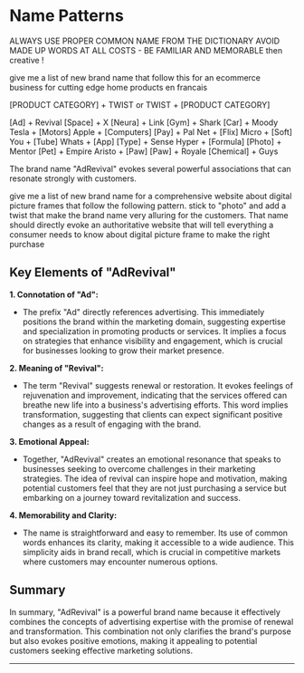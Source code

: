 
# Name Patterns

ALWAYS USE PROPER COMMON NAME FROM THE DICTIONARY AVOID MADE UP WORDS AT ALL COSTS - BE FAMILIAR AND MEMORABLE then creative !

give me a list of new brand name that follow this for an ecommerce business for cutting edge home products en francais


[PRODUCT CATEGORY] + TWIST
or TWIST + [PRODUCT CATEGORY]

[Ad] + Revival
[Space] + X
[Neura] + Link
[Gym] + Shark
[Car] + Moody
Tesla + [Motors]
Apple + [Computers]
[Pay] + Pal
Net + [Flix]
Micro + [Soft]
You + [Tube]
Whats + [App]
[Type] + Sense
Hyper + [Formula]
[Photo] + Mentor
[Pet] + Empire
Aristo + [Paw]
[Paw] + Royale
[Chemical] + Guys


The brand name "AdRevival" evokes several powerful associations that can resonate strongly with customers. 


give me a list of new brand name for a comprehensive website about digital picture frames that follow the following pattern. stick to "photo" and add a twist that make the brand name very alluring for the customers. That name should directly evoke an authoritative website that will tell everything a consumer needs to know about digital picture frame to make the right purchase



## Key Elements of "AdRevival"

**1. Connotation of "Ad":**
   - The prefix "Ad" directly references advertising. This immediately positions the brand within the marketing domain, suggesting expertise and specialization in promoting products or services. It implies a focus on strategies that enhance visibility and engagement, which is crucial for businesses looking to grow their market presence.

**2. Meaning of "Revival":**
   - The term "Revival" suggests renewal or restoration. It evokes feelings of rejuvenation and improvement, indicating that the services offered can breathe new life into a business's advertising efforts. This word implies transformation, suggesting that clients can expect significant positive changes as a result of engaging with the brand.

**3. Emotional Appeal:**
   - Together, "AdRevival" creates an emotional resonance that speaks to businesses seeking to overcome challenges in their marketing strategies. The idea of revival can inspire hope and motivation, making potential customers feel that they are not just purchasing a service but embarking on a journey toward revitalization and success.

**4. Memorability and Clarity:**
   - The name is straightforward and easy to remember. Its use of common words enhances its clarity, making it accessible to a wide audience. This simplicity aids in brand recall, which is crucial in competitive markets where customers may encounter numerous options.

## Summary

In summary, "AdRevival" is a powerful brand name because it effectively combines the concepts of advertising expertise with the promise of renewal and transformation. This combination not only clarifies the brand's purpose but also evokes positive emotions, making it appealing to potential customers seeking effective marketing solutions.


----